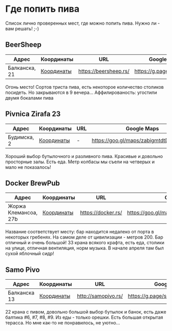 # Где попить пива

Список лично проверенных мест, где можно попить пива. Нужно ли - вам решать! ;-)

## BeerSheep

| Адрес        | Координаты                              | URL                   | Google Maps                    |
|--------------|-----------------------------------------|-----------------------|--------------------------------|
| Балканска, 21 | [Координаты](geo:44.8111906586809,20.460364949658445) | https://beersheep.rs/ | https://g.page/Beersheep |

Огонь место! Сортов триста пива, есть некоторое количество столиков посидеть. Но закрываются в 9 вечера... Аффилированость: угостили двумя бокалами пива

## Pivnica Zirafa 23

| Адрес        | Координаты                              | URL                   | Google Maps                    |
|--------------|-----------------------------------------|-----------------------|--------------------------------|
| Будимска, 2 | [Координаты](geo:44.81729720659986,20.474338201445445) | - | https://goo.gl/maps/zabigmtdtDmhGUzx9 |

Хороший выбор бутылочного и разливного пива. Красивые и довольно просторные залы. Есть еда. Метр колбасы мы съели на четверых и мало не показалось!

## Docker BrewPub

| Адрес        | Координаты                              | URL                   | Google Maps                    |
|--------------|-----------------------------------------|-----------------------|--------------------------------|
| Жоржа Клемансоа, 27b | [Координаты](geo:44.82428092392278,20.471354923238245) | https://docker.rs/  | https://goo.gl/maps/6kQWW8cJET1RzxUG6 |

Название соответствует месту: бар находится недалеко от порта в некоторых гребенях. На самом деле от цивилизации - метров 200. Бар отличный и очень большой! 33 крана всякого крафта, есть еда, столики на улице, отличная вентиляция, норм музыка. В начале апреля там был сухой яблочный сидр!

## Samo Pivo

| Адрес        | Координаты                              | URL                   | Google Maps                    |
|--------------|-----------------------------------------|-----------------------|--------------------------------|
| Балканска 13 | [Координаты](geo:44.81169420402848,20.460584462235456) | http://samopivo.rs/  | https://g.page/samo_pivo_belgrade |


22 крана с пивом, довольно большой выбор бутылок и банок, есть даже балтика #6, #7, #8, #9. Из еды - только орешки. Есть большая открытая терасса. Но мне как-то не понравилось, не уютно...
